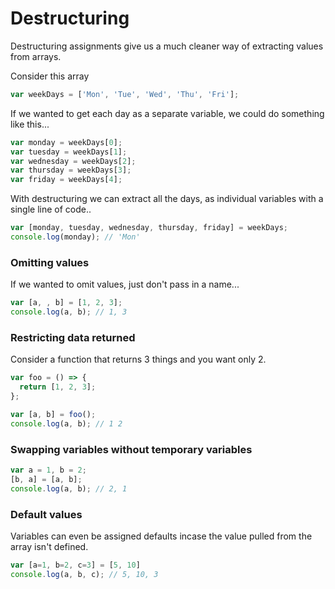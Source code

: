 # Destructuring

Destructuring assignments give us a much cleaner way of extracting values from arrays.

Consider this array
```javascript
var weekDays = ['Mon', 'Tue', 'Wed', 'Thu', 'Fri'];
```

If we wanted to get each day as a separate variable, we could do something like this...
```javascript
var monday = weekDays[0];
var tuesday = weekDays[1];
var wednesday = weekDays[2];
var thursday = weekDays[3];
var friday = weekDays[4];
```

With destructuring we can extract all the days, as individual variables with a single line of code..
```javascript
var [monday, tuesday, wednesday, thursday, friday] = weekDays;
console.log(monday); // 'Mon'
```

### Omitting values

If we wanted to omit values, just don't pass in a name...
```javascript
var [a, , b] = [1, 2, 3];
console.log(a, b); // 1, 3
```

### Restricting data returned

Consider a function that returns 3 things and you want only 2.

```javascript
var foo = () => {
  return [1, 2, 3];
};

var [a, b] = foo();
console.log(a, b); // 1 2
```

### Swapping variables without temporary variables

```javascript
var a = 1, b = 2;
[b, a] = [a, b];
console.log(a, b); // 2, 1
```

### Default values

Variables can even be assigned defaults incase the value pulled from the array isn't defined.
```javascript
var [a=1, b=2, c=3] = [5, 10]
console.log(a, b, c); // 5, 10, 3
```
